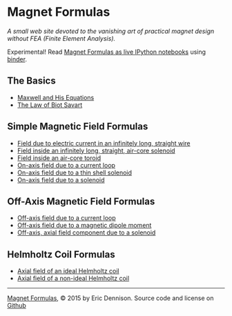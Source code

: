 
# Magnet Formulas

*A small web site devoted to the vanishing art of practical magnet design without FEA (Finite Element Analysis).*

Experimental! Read [Magnet Formulas as live IPython notebooks](http://mybinder.org/repo/tiggerntatie/emagnet-py) using [binder](http://mybinder.org).

## The Basics

* [Maxwell and His Equations](./basics/maxwell.ipynb)
* [The Law of Biot Savart](./basics/biotsavart.ipynb)

## Simple Magnetic Field Formulas

* [Field due to electric current in an infinitely long, straight wire](./solenoids/straightwire.ipynb)
* [Field inside an infinitely long, straight, air-core solenoid](./solenoids/infinite_solenoid.ipynb)
* [Field inside an air-core toroid](./solenoids/toroid.ipynb)
* [On-axis field due to a current loop](./solenoids/current_loop.ipynb)
* [On-axis field due to a thin shell solenoid](./solenoids/thin_solenoid.ipynb)
* [On-axis field due to a solenoid](./solenoids/solenoid.ipynb)

## Off-Axis Magnetic Field Formulas

* [Off-axis field due to a current loop](./offaxis/off_axis_loop.ipynb)
* [Off-axis field due to a magnetic dipole moment](http://tiggerntatie.github.io/emagnet/offaxis/mmoffaxis.htm)
* [Off-axis, axial field component due to a solenoid](http://tiggerntatie.github.io/emagnet/offaxis/solenoidoffaxis.htm)

## Helmholtz Coil Formulas

* [Axial field of an ideal Helmholtz coil](http://tiggerntatie.github.io/emagnet/helmholtz/idealhelmholtz.htm)
* [Axial field of a non-ideal Helmholtz coil](http://tiggerntatie.github.io/emagnet/helmholtz/realhelmholtz.htm)

---

[Magnet Formulas](./index.ipynb), © 2015 by Eric Dennison. Source code and license on [Github](https://github.com/tiggerntatie/emagnet-py)

